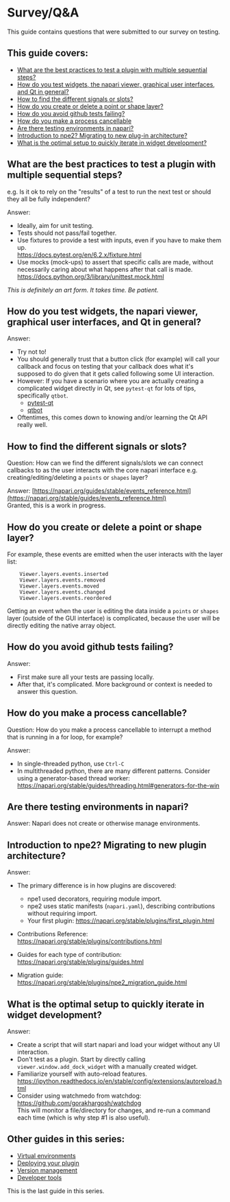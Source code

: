 # Survey/Q&A

This guide contains questions that were submitted to our survey on testing.  

## This guide covers:   
- [What are the best practices to test a plugin with multiple sequential steps?](#what-are-the-best-practices-to-test-a-plugin-with-multiple-sequential-steps)  
- [How do you test widgets, the napari viewer, graphical user interfaces, and Qt in general?](#how-do-you-test-widgets-the-napari-viewer-graphical-user-interfaces-and-qt-in-general)  
- [How to find the different signals or slots?](#how-to-find-the-different-signals-or-slots)  
- [How do you create or delete a point or shape layer?](#how-do-you-create-or-delete-a-point-or-shape-layer)  
- [How do you avoid github tests failing?](#how-do-you-avoid-github-tests-failing)  
- [How do you make a process cancellable](#how-do-you-make-a-process-cancellable)  
- [Are there testing environments in napari?](#are-there-testing-environments-in-napari)  
- [Introduction to npe2? Migrating to new plug-in architecture?](#introduction-to-npe2-migrating-to-new-plug-in-architecture)  
- [What is the optimal setup to quickly iterate in widget development?](#what-is-the-optimal-setup-to-quickly-iterate-in-widget-development)  
  
## What are the best practices to test a plugin with multiple sequential steps?
e.g. Is it ok to rely on the "results" of a test to run the next test or should they all be fully independent?  

Answer:  
* Ideally, aim for unit testing.  
* Tests should not pass/fail together.  
* Use fixtures to provide a test with inputs, even if you have to make them up.  
  https://docs.pytest.org/en/6.2.x/fixture.html 
* Use mocks (mock-ups) to assert that specific calls are made, without necessarily caring about what happens after that call is made.  
  https://docs.python.org/3/library/unittest.mock.html 

*This is definitely an art form. It takes time. Be patient.*

## How do you test widgets, the napari viewer, graphical user interfaces, and Qt in general?
Answer:
* Try not to!
* You should generally trust that a button click (for example) will call your callback and focus on testing that your callback does what it's supposed to do given that it gets called following some UI interaction.
* However: If you have a scenario where you are actually creating a complicated widget directly in Qt, see `pytest-qt` for lots of tips, specifically `qtbot`.
    - [pytest-qt](https://pytest-qt.readthedocs.io/en/latest/intro.html)
    - [qtbot](https://pytest-qt.readthedocs.io/en/latest/reference.html?highlight=qtbot#module-pytestqt.qtbot)
* Oftentimes, this comes down to knowing and/or learning the Qt API really well.  

## How to find the different signals or slots?
Question: How can we find the different signals/slots we can connect callbacks to as the user interacts with the core napari interface e.g. creating/editing/deleting a `points` or `shapes` layer?

Answer: 
[https://napari.org/guides/stable/events_reference.html](https://napari.org/stable/guides/events_reference.html)  
Granted, this is a work in progress. 

## How do you create or delete a point or shape layer?  
For example, these events are emitted when the user interacts with the layer list: 
```console  
    Viewer.layers.events.inserted  
    Viewer.layers.events.removed  
    Viewer.layers.events.moved  
    Viewer.layers.events.changed  
    Viewer.layers.events.reordered  
```    

Getting an event when the user is editing the data inside a `points` or `shapes` layer (outside of the GUI interface) is complicated, because the user will be directly editing the native array object.

## How do you avoid github tests failing?  
Answer:  
* First make sure all your tests are passing locally.  
* After that, it's complicated. More background or context is needed to answer this question.  
  
## How do you make a process cancellable? 
Question: How do you make a process cancellable to interrupt a method that is running in a for loop, for example?  

Answer:  
* In single-threaded python, use `Ctrl-C`  
* In multithreaded python, there are many different patterns. Consider using a generator-based thread worker:  
  https://napari.org/stable/guides/threading.html#generators-for-the-win  

## Are there testing environments in napari?
Answer: Napari does not create or otherwise manage environments.  
  
## Introduction to npe2? Migrating to new plugin architecture?     
Answer:  
* The primary difference is in how plugins are discovered:  
    - npe1 used decorators, requiring module import.  
    - npe2 uses static manifests (`napari.yaml`), describing contributions without requiring import.  
    - Your first plugin: https://napari.org/stable/plugins/first_plugin.html  
  
* Contributions Reference: https://napari.org/stable/plugins/contributions.html  
* Guides for each type of contribution: https://napari.org/stable/plugins/guides.html  
* Migration guide: https://napari.org/stable/plugins/npe2_migration_guide.html  
  
## What is the optimal setup to quickly iterate in widget development?
Answer:   
* Create a script that will start napari and load your widget without any UI interaction.  
* Don't test as a plugin. Start by directly calling `viewer.window.add_dock_widget` with a manually created widget.  
* Familiarize yourself with auto-reload features.  
  https://ipython.readthedocs.io/en/stable/config/extensions/autoreload.html   
* Consider using watchmedo from watchdog:  
  https://github.com/gorakhargosh/watchdog  
  This will monitor a file/directory for changes, and re-run a command each time (which is why step #1 is also useful).  


## Other guides in this series:

* [Virtual environments](./1-virtual-environments.md)   
* [Deploying your plugin](./2-deploying-your-plugin.md)  
* [Version management](./3-version-management.md)  
* [Developer tools](./4-developer-tools.md)

This is the last guide in this series. 
